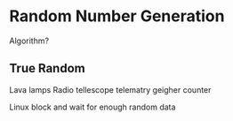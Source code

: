 Random Number Generation
========================

Algorithm?


True Random
-----------

Lava lamps
Radio tellescope telematry
geigher counter

Linux block and wait for enough random data
